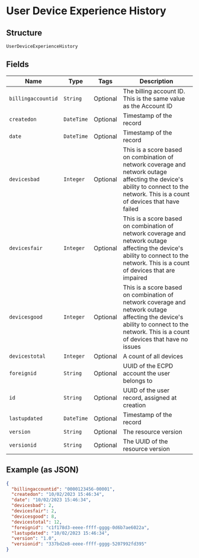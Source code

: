 
# User Device Experience History

## Structure

`UserDeviceExperienceHistory`

## Fields

| Name | Type | Tags | Description |
|  --- | --- | --- | --- |
| `billingaccountid` | `String` | Optional | The billing account ID. This is the same value as the Account ID |
| `createdon` | `DateTime` | Optional | Timestamp of the record |
| `date` | `DateTime` | Optional | Timestamp of the record |
| `devicesbad` | `Integer` | Optional | This is a score based on combination of network coverage and network outage affecting the device's ability to connect to the network. This is a count of devices that have failed |
| `devicesfair` | `Integer` | Optional | This is a score based on combination of network coverage and network outage affecting the device's ability to connect to the network. This is a count of devices that are impaired |
| `devicesgood` | `Integer` | Optional | This is a score based on combination of network coverage and network outage affecting the device's ability to connect to the network. This is a count of devices that have no issues |
| `devicestotal` | `Integer` | Optional | A count of all devices |
| `foreignid` | `String` | Optional | UUID of the ECPD account the user belongs to |
| `id` | `String` | Optional | UUID of the user record, assigned at creation |
| `lastupdated` | `DateTime` | Optional | Timestamp of the record |
| `version` | `String` | Optional | The resource version |
| `versionid` | `String` | Optional | The UUID of the resource version |

## Example (as JSON)

```json
{
  "billingaccountid": "0000123456-00001",
  "createdon": "10/02/2023 15:46:34",
  "date": "10/02/2023 15:46:34",
  "devicesbad": 2,
  "devicesfair": 2,
  "devicesgood": 8,
  "devicestotal": 12,
  "foreignid": "c1f178d3-eeee-ffff-gggg-0d6b7ae6022a",
  "lastupdated": "10/02/2023 15:46:34",
  "version": "1.0",
  "versionid": "337bd2e8-eeee-ffff-gggg-5207992fd395"
}
```

